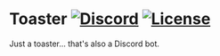 [discord-invite]: https://discord.gg/UACRzwe
# Toaster [![Discord](https://discordapp.com/api/guilds/285623631042707457/widget.png)][discord-invite] [![License](https://img.shields.io/badge/license-MIT-brightgreen.svg)](https://github.com/nkomarn/Harbor/blob/master/LICENSE)
Just a toaster... that's also a Discord bot.
